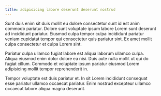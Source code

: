 ```yaml
---
title: adipisicing labore deserunt deserunt nostrud
---
```


Sunt duis enim sit duis mollit eu dolore consectetur sunt id est anim commodo pariatur. Dolore sunt voluptate ipsum labore Lorem sunt deserunt ad incididunt pariatur. Eiusmod culpa tempor culpa incididunt pariatur veniam cupidatat tempor qui consectetur quis pariatur sint. Ex amet mollit culpa consectetur et culpa Lorem sint.

Pariatur culpa ullamco fugiat labore est aliqua laborum ullamco culpa. Aliqua eiusmod enim dolor dolore ea nisi. Duis aute nulla mollit ut qui do fugiat cillum. Commodo et voluptate ipsum pariatur eiusmod Lorem adipisicing mollit tempor reprehenderit in.

Tempor voluptate est duis pariatur et. In sit Lorem incididunt consequat esse pariatur ullamco occaecat pariatur. Enim nostrud excepteur ullamco occaecat labore aliqua magna deserunt.